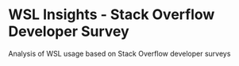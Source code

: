 # WSL Insights - Stack Overflow Developer Survey
Analysis of WSL usage based on Stack Overflow developer surveys
